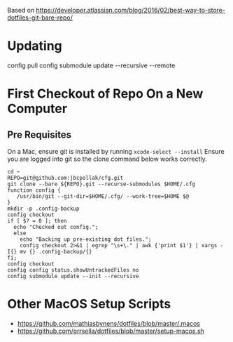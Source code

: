 Based on https://developer.atlassian.com/blog/2016/02/best-way-to-store-dotfiles-git-bare-repo/


# Updating

config pull
config submodule update --recursive --remote

# First Checkout of Repo On a New Computer

## Pre Requisites
On a Mac, ensure git is installed by running `xcode-select --install`
Ensure you are logged into git so the clone command below works correctly.

```
cd ~
REPO=git@github.com:jbcpollak/cfg.git
git clone --bare ${REPO}.git --recurse-submodules $HOME/.cfg
function config {
   /usr/bin/git --git-dir=$HOME/.cfg/ --work-tree=$HOME $@
}
mkdir -p .config-backup
config checkout
if [ $? = 0 ]; then
  echo "Checked out config.";
  else
    echo "Backing up pre-existing dot files.";
    config checkout 2>&1 | egrep "\s+\." | awk {'print $1'} | xargs -I{} mv {} .config-backup/{}
fi;
config checkout
config config status.showUntrackedFiles no
config submodule update --init --recursive
```


# Other MacOS Setup Scripts

* https://github.com/mathiasbynens/dotfiles/blob/master/.macos
* https://github.com/orrsella/dotfiles/blob/master/setup-macos.sh

